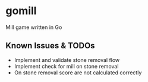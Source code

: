 # gomill
Mill game written in Go

## Known Issues & TODOs

* Implement and validate stone removal flow
* Implement check for mill on stone removal
* On stone removal score are not calculated correctly

